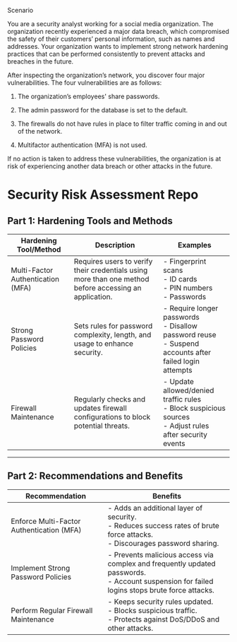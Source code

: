 Scenario

You are a security analyst working for a social media organization. The organization recently experienced a major data breach, which compromised the safety of their customers’ personal information, such as names and addresses. Your organization wants to implement strong network hardening practices that can be performed consistently to prevent attacks and breaches in the future. 

After inspecting the organization’s network, you discover four major vulnerabilities. The four vulnerabilities are as follows:

1. The organization’s employees' share passwords.

2. The admin password for the database is set to the default.

3. The firewalls do not have rules in place to filter traffic coming in and out of the network.

4. Multifactor authentication (MFA) is not used. 

If no action is taken to address these vulnerabilities, the organization is at risk of experiencing another data breach or other attacks in the future. 

# Security Risk Assessment Repo

## Part 1: Hardening Tools and Methods

| **Hardening Tool/Method**      | **Description**                                                                                 | **Examples**                           |
|--------------------------------|-----------------------------------------------------------------------------------------------|---------------------------------------|
| Multi-Factor Authentication (MFA) | Requires users to verify their credentials using more than one method before accessing an application. | - Fingerprint scans <br> - ID cards <br> - PIN numbers <br> - Passwords |
| Strong Password Policies       | Sets rules for password complexity, length, and usage to enhance security.                    | - Require longer passwords <br> - Disallow password reuse <br> - Suspend accounts after failed login attempts |
| Firewall Maintenance           | Regularly checks and updates firewall configurations to block potential threats.              | - Update allowed/denied traffic rules <br> - Block suspicious sources <br> - Adjust rules after security events |

---

## Part 2: Recommendations and Benefits

| **Recommendation**             | **Benefits**                                                                                  |
|--------------------------------|-----------------------------------------------------------------------------------------------|
| Enforce Multi-Factor Authentication (MFA) | - Adds an additional layer of security. <br> - Reduces success rates of brute force attacks. <br> - Discourages password sharing. |
| Implement Strong Password Policies       | - Prevents malicious access via complex and frequently updated passwords. <br> - Account suspension for failed logins stops brute force attacks. |
| Perform Regular Firewall Maintenance    | - Keeps security rules updated. <br> - Blocks suspicious traffic. <br> - Protects against DoS/DDoS and other attacks. |
